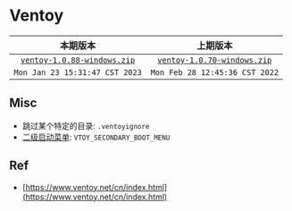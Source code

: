 # Ventoy

|本期版本|上期版本 
|:---:|:---:
[`ventoy-1.0.88-windows.zip`](https://github.com/ventoy/Ventoy/releases/download/v1.0.88/ventoy-1.0.88-windows.zip) | [`ventoy-1.0.70-windows.zip`](https://github.com/ventoy/Ventoy/releases/download/v1.0.70/ventoy-1.0.70-windows.zip) |
`Mon Jan 23 15:31:47 CST 2023` | `Mon Feb 28 12:45:36 CST 2022` |

## Misc

* 跳过某个特定的目录: `.ventoyignore`
* [二级启动菜单](https://www.ventoy.net/cn/doc_secondary_boot_menu.html): `VTOY_SECONDARY_BOOT_MENU`

## Ref

* [https://www.ventoy.net/cn/index.html](https://www.ventoy.net/cn/index.html)
